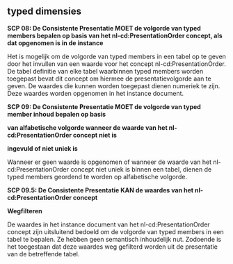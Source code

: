 ## typed dimensies

**SCP 08: De Consistente Presentatie MOET de volgorde van typed members bepalen op basis van het nl-cd:PresentationOrder concept, als dat opgenomen is in de instance**

Het is mogelijk om de volgorde van typed members in een tabel op te geven door het invullen van een waarde voor het concept nl-cd:PresentationOrder. De tabel definitie van elke tabel waarbinnen typed members worden toegepast bevat dit concept om hiermee de presentatievolgorde aan te geven. De waardes die kunnen worden toegepast dienen numeriek te zijn. Deze waardes worden opgenomen in het instance document.

**SCP 09: De Consistente Presentatie MOET de volgorde van typed member inhoud bepalen op basis**

**van alfabetische volgorde wanneer de waarde van het nl-cd:PresentationOrder concept niet is**

**ingevuld of niet uniek is**

Wanneer er geen waarde is opgenomen of wanneer de waarde van het nl-cd:PresentationOrder concept niet uniek is binnen een tabel, dienen de typed members geordend te worden op alfabetische volgorde.

**SCP 09.5: De Consistente Presentatie KAN de waardes van het nl-cd:PresentationOrder concept**

**Wegfilteren**

De waardes in het instance document van het nl-cd:PresentationOrder concept zijn uitsluitend bedoeld om de volgorde van typed members in een tabel te bepalen. Ze hebben geen semantisch inhoudelijk nut. Zodoende is het toegestaan dat deze waardes weg gefilterd worden uit de presentatie van de betreffende tabel.
